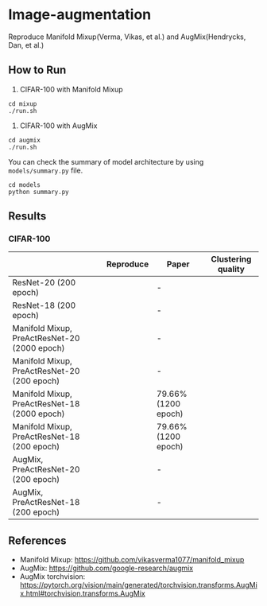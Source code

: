 # Image-augmentation
Reproduce Manifold Mixup(Verma, Vikas, et al.) and AugMix(Hendrycks, Dan, et al.)

## How to Run

1. CIFAR-100 with Manifold Mixup

```shell
cd mixup
./run.sh
```

1. CIFAR-100 with AugMix

```shell
cd augmix
./run.sh
```

You can check the summary of model architecture by using `models/summary.py` file.

```shell
cd models
python summary.py
```

## Results

### CIFAR-100

|                                              | Reproduce | Paper               | Clustering quality |
|----------------------------------------------| --------- | ------------------- | ------------------ |
| ResNet-20 (200 epoch)                        |           | -                   |                    |
| ResNet-18 (200 epoch)                        |           | -                   |                    |
| Manifold Mixup, PreActResNet-20 (2000 epoch) |           | -                   |                    |
| Manifold Mixup, PreActResNet-20 (200 epoch)  |           | -                   |                    |
| Manifold Mixup, PreActResNet-18 (2000 epoch) |           | 79.66% (1200 epoch) |                    |
| Manifold Mixup, PreActResNet-18 (200 epoch)  |           | 79.66% (1200 epoch) |                    |
| AugMix, PreActResNet-20 (200 epoch)          |           | -                   |                    |
| AugMix, PreActResNet-18 (200 epoch)          |           | -                   |                    |

## References

- Manifold Mixup: https://github.com/vikasverma1077/manifold_mixup
- AugMix: https://github.com/google-research/augmix
- AugMix torchvision: https://pytorch.org/vision/main/generated/torchvision.transforms.AugMix.html#torchvision.transforms.AugMix
